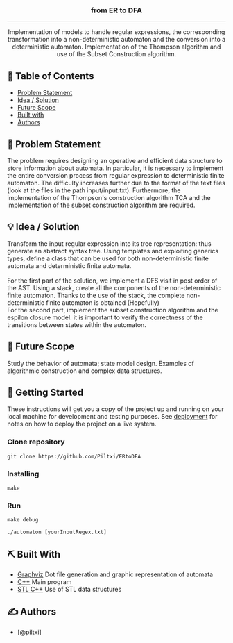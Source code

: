
<h3 align="center">from ER to DFA</h3>

<div align="center">

</div>

---

<p align="center"> Implementation of models to handle regular expressions, the corresponding transformation into a non-deterministic automaton and the conversion into a deterministic automaton. 
Implementation of the Thompson algorithm and use of the Subset Construction algorithm. 
    <br> 
</p>

## 📝 Table of Contents

- [Problem Statement](#problem_statement)
- [Idea / Solution](#idea)
- [Future Scope](#future_scope)
- [Built with](#tech_stack)
- [Authors](#authors)

## 🧐 Problem Statement <a name = "problem_statement"></a>

The problem requires designing an operative and efficient data structure to store information about automata.
In particular, it is necessary to implement the entire conversion process from regular expression to deterministic finite automaton. The difficulty increases further due to the format of the text files (look at the files in the path input/input.txt). 
Furthermore, the implementation of the Thompson's construction algorithm TCA and the implementation of the subset construction algorithm are required.


## 💡 Idea / Solution <a name = "idea"></a>

Transform the input regular expression into its tree representation: thus generate an abstract syntax tree. 
Using templates and exploiting generics types, define a class that can be used for both non-deterministic finite automata and deterministic finite automata.
<br><br>
For the first part of the solution, we implement a DFS visit in post order of the AST. Using a stack, create all the components of the non-deterministic finite automaton.
Thanks to the use of the stack, the complete non-deterministic finite automaton is obtained (Hopefully)
<br>
For the second part, implement the subset construction algorithm and the espilon closure model.
it is important to verify the correctness of the transitions between states within the automaton.

## 🚀 Future Scope <a name = "future_scope"></a>

Study the behavior of automata; state model design.
Examples of algorithmic construction and complex data structures.

## 🏁 Getting Started <a name = "getting_started"></a>

These instructions will get you a copy of the project up and running on your local machine for development
and testing purposes. See [deployment](#deployment) for notes on how to deploy the project on a live system.

### Clone repository
```
git clone https://github.com/Piltxi/ERtoDFA
```

### Installing

```
make
```

### Run

```
make debug
```

```
./automaton [yourInputRegex.txt]
```

## ⛏️ Built With <a name = "tech_stack"></a>

- [Graphviz](https://graphviz.org/) Dot file generation and graphic representation of automata
- [C++](https://isocpp.org/) Main program
- [STL C++](https://learn.microsoft.com/en-us/cpp/standard-library/cpp-standard-library-reference?view=msvc-170) Use of STL data structures

## ✍️ Authors <a name = "authors"></a>

- [@piltxi]

